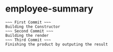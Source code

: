 # employee-summary 
~~~~~~
~~~ First Commit ~~~
Building the Constructor
~~~ Second Commit ~~~
Building the render
~~~ Third Commit ~~~
Finishing the product by outputing the result

